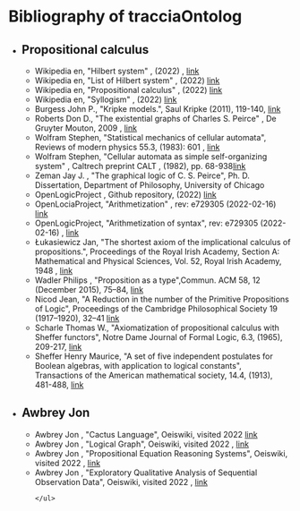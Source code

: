 # Bibliography of tracciaOntolog
<body>
<ul>
  <li><h2>Propositional calculus</h2>
     <ul>
       <li>Wikipedia en, "Hilbert system" , (2022) , <a href="https://en.wikipedia.org/wiki/Hilbert_system">link</a></li>
       <li>Wikipedia en, "List of Hilbert system" , (2022) <a href="https://en.wikipedia.org/wiki/List_of_Hilbert_systems">link</a></li>
       <li>Wikipedia en, "Propositional calculus" , (2022) <a href="https://en.wikipedia.org/wiki/Propositional_calculus">link</a></li>
       <li>Wikipedia en, "Syllogism" , (2022) <a href="https://en.wikipedia.org/wiki/Syllogism">link</a></li>
       <li>Burgess John P., "Kripke models.", Saul Kripke (2011), 119-140, <a href="https://books.google.it/books?hl=en&lr=&id=fFsb0zfe6PoC">link</a></li>
       <li>Roberts Don D., "The existential graphs of Charles S. Peirce" ,  De Gruyter Mouton, 2009 , <a href="https://www.degruyter.com/document/doi/10.1515/9783110226225/html">link</a></li>
       <li>Wolfram Stephen, "Statistical mechanics of cellular automata", Reviews of modern physics 55.3, (1983): 601 , <a href="https://content.wolfram.com/uploads/sites/34/2020/08/statistical-mechanics-cellular-automata.pdf">link</a></li>
       <li>Wolfram Stephen, "Cellular automata as simple self-organizing system" , Caltrech preprint CALT , (1982), pp. 68-938<a href="https://content.wolfram.com/uploads/sites/34/2020/07/cellular-automata-self-organizing-systems.pdf">link</a></li>
       <li>Zeman Jay J. , "The graphical logic of C. S. Peirce", Ph. D. Dissertation, Department of Philosophy, University of Chicago</li>
       <li>OpenLogicProject , Github repository, (2022) <a href="https://github.com/OpenLogicProject/OpenLogic">link</a></li>
       <li>OpenLociaProject, "Arithmetization" , rev: e729305 (2022-02-16) <a href="https://builds.openlogicproject.org/content/sets-functions-relations/arithmetization/arithmetization.pdf">link</a></li>
       <li>OpenLogicProject, "Arithmetization of syntax", rev: e729305 (2022-02-16) , <a href="https://builds.openlogicproject.org/content/incompleteness/arithmetization-syntax/arithmetization-syntax.pdf">link</a></li>
       <li>Łukasiewicz Jan, "The shortest axiom of the implicational calculus of propositions.", Proceedings of the Royal Irish Academy, Section A: Mathematical and Physical Sciences, Vol. 52, Royal Irish Academy, 1948 , <a href="https://www.jstor.org/stable/20488489">link</a></li>
       <li>Wadler Philips , "Proposition as a type",Commun. ACM 58, 12 (December 2015), 75–84, <a href="https://homepages.inf.ed.ac.uk/wadler/papers/propositions-as-types/propositions-as-types.pdf">link</a></li>
       <li>Nicod Jean, "A Reduction in the number of the Primitive Propositions of Logic",  Proceedings of the Cambridge Philosophical Society 19 (1917–1920), 32–41 <a href="https://en.wikisource.org/w/index.php?title=A_Reduction_in_the_number_of_the_Primitive_Propositions_of_Logic&oldid=10781757">link</a></li>
       <li>Scharle Thomas W., "Axiomatization of propositional calculus with Sheffer functors", Notre Dame Journal of Formal Logic, 6.3, (1965), 209-217, <a href="https://projecteuclid.org/journals/notre-dame-journal-of-formal-logic/volume-6/issue-3/Axiomatization-of-propositional-calculus-with-Sheffer-functors/10.1305/ndjfl/1093958259.short">link</a></li>
       <li>Sheffer Henry Maurice, "A set of five independent postulates for Boolean algebras, with application to logical constants", Transactions of the American mathematical society, 14.4, (1913), 481-488, <a href="https://www.jstor.org/stable/1988701">link</a></li>
    </ul>
  </li>
  <li><h2>Awbrey Jon</h2>
    <ul>
      <li>Awbrey Jon , "Cactus Language", Oeiswiki, visited 2022 <a href="https://oeis.org/wiki/Cactus_Language_%E2%80%A2_Overview">link</a></li>
       <li>Awbrey Jon , "Logical Graph", Oeiswiki, visited 2022 , <a href="https://oeis.org/wiki/Logical_Graphs">link</a></li>
       <li>Awbrey Jon , "Propositional Equation Reasoning Systems", Oeiswiki, visited 2022  , <a href="https://oeis.org/wiki/Propositional_Equation_Reasoning_Systems">link</a></li>
       <li>Awbrey Jon , "Exploratory Qualitative Analysis of Sequential Observation Data", Oeiswiki, visited 2022  , <a href="http://web.archive.org/web/20180828161616/http://intersci.ss.uci.edu/wiki/index.php/Exploratory_Qualitative_Analysis_of_Sequential_Observation_Data">link</a></li>
      
    </ul>
  </li>
</ul>

<!-- struct
<ul>
  <li>
     <ul>
       <li> , <a href="">link</a></li>
       <li> , <a href="">link</a></li>
    </ul>
  </li>
  <li></li>
</ul>
-->
</body>

